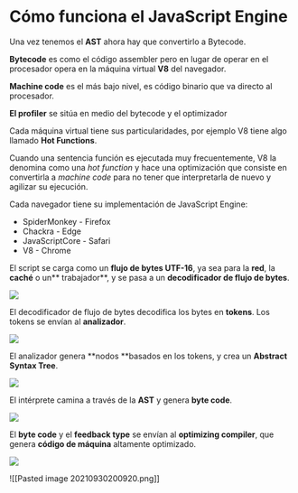# Cómo funciona el JavaScript Engine

Una vez tenemos el **AST** ahora hay que convertirlo a Bytecode.

**Bytecode** es como el código assembler pero en lugar de operar en el procesador opera en la máquina virtual **V8** del navegador.

**Machine code** es el más bajo nivel, es código binario que va directo al procesador.

**El profiler** se sitúa en medio del bytecode y el optimizador

Cada máquina virtual tiene sus particularidades, por ejemplo V8 tiene algo llamado **Hot Functions**.

Cuando una sentencia función es ejecutada muy frecuentemente, V8 la denomina como una _hot function_ y hace una optimización que consiste en convertirla a _machine code_ para no tener que interpretarla de nuevo y agilizar su ejecución.

Cada navegador tiene su implementación de JavaScript Engine:

-   SpiderMonkey - Firefox
-   Chackra - Edge
-   JavaScriptCore - Safari
-   V8 - Chrome

El script se carga como un **flujo de bytes UTF-16**, ya sea para la **red**, la **caché** o un** trabajador**, y se pasa a un **decodificador de flujo de bytes**.

  
![](https://i.imgur.com/cv31vhP.gif)

El decodificador de flujo de bytes decodifica los bytes en **tokens**. Los tokens se envían al **analizador**.

![](https://i.imgur.com/Dpgs8Jv.gif)

El analizador genera **nodos **basados en los tokens, y crea un **Abstract Syntax Tree**.

![](https://i.imgur.com/QnxGHLj.gif)

El intérprete camina a través de la **AST** y genera **byte code**.

![](https://i.imgur.com/ocnNeq2.gif)

El **byte code** y el **feedback type** se envían al **optimizing compiler**, que genera **código de máquina** altamente optimizado.

![](https://i.imgur.com/o4pLBCs.gif)

![[Pasted image 20210930200920.png]]